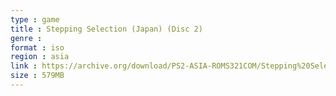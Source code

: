 ```yaml
---
type : game
title : Stepping Selection (Japan) (Disc 2)
genre : 
format : iso
region : asia
link : https://archive.org/download/PS2-ASIA-ROMS321COM/Stepping%20Selection%20%28Japan%29%20%28Disc%202%29.7z
size : 579MB
---
```

